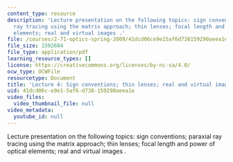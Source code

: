```yaml
---
content_type: resource
description: 'Lecture presentation on the following topics: sign conventions; paraxial
  ray tracing using the matrix approach; thin lenses; focal length and power of optical
  elements; real and virtual images .'
file: /courses/2-71-optics-spring-2009/41dcd06ce9e15af6d738159290aeea1e_MIT2_71S09_lec04.pdf
file_size: 1592684
file_type: application/pdf
learning_resource_types: []
license: https://creativecommons.org/licenses/by-nc-sa/4.0/
ocw_type: OCWFile
resourcetype: Document
title: 'Lecture 4: Sign conventions; thin lenses; real and virtual images'
uid: 41dcd06c-e9e1-5af6-d738-159290aeea1e
video_files:
  video_thumbnail_file: null
video_metadata:
  youtube_id: null
---
```

Lecture presentation on the following topics: sign conventions; paraxial ray tracing using the matrix approach; thin lenses; focal length and power of optical elements; real and virtual images .